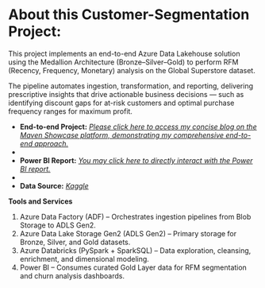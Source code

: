 # About this Customer-Segmentation Project:
This project implements an end-to-end Azure Data Lakehouse solution using the Medallion Architecture (Bronze–Silver–Gold) to perform RFM (Recency, Frequency, Monetary) analysis on the Global Superstore dataset.

The pipeline automates ingestion, transformation, and reporting, delivering prescriptive insights that drive actionable business decisions — such as identifying discount gaps for at-risk customers and optimal purchase frequency ranges for maximum profit.

- **End-to-end Project:** [*Please click here to access my concise blog on the Maven Showcase platform, demonstrating my comprehensive end-to-end approach.*](Link)
- 
- **Power BI Report:** [*You may click here to directly interact with the Power BI report.*](https://app.powerbi.com/view?r=eyJrIjoiYjJiNjA1M2MtMWNhZi00NGFlLThjZDgtODBiNWU4NDZiYjJhIiwidCI6ImRmODY3OWNkLWE4MGUtNDVkOC05OWFjLWM4M2VkN2ZmOTVhMCJ9)
- 
- **Data Source:** [*Kaggle*](https://www.kaggle.com/datasets/gopikamahadevan/global-superstore)

**Tools and Services**
1. Azure Data Factory (ADF) – Orchestrates ingestion pipelines from Blob Storage to ADLS Gen2.
2. Azure Data Lake Storage Gen2 (ADLS Gen2) – Primary storage for Bronze, Silver, and Gold datasets.
3. Azure Databricks (PySpark + SparkSQL) – Data exploration, cleansing, enrichment, and dimensional modeling.
4. Power BI – Consumes curated Gold Layer data for RFM segmentation and churn analysis dashboards.

